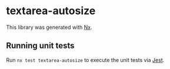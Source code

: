 # textarea-autosize

This library was generated with [Nx](https://nx.dev).

## Running unit tests

Run `nx test textarea-autosize` to execute the unit tests via [Jest](https://jestjs.io).
